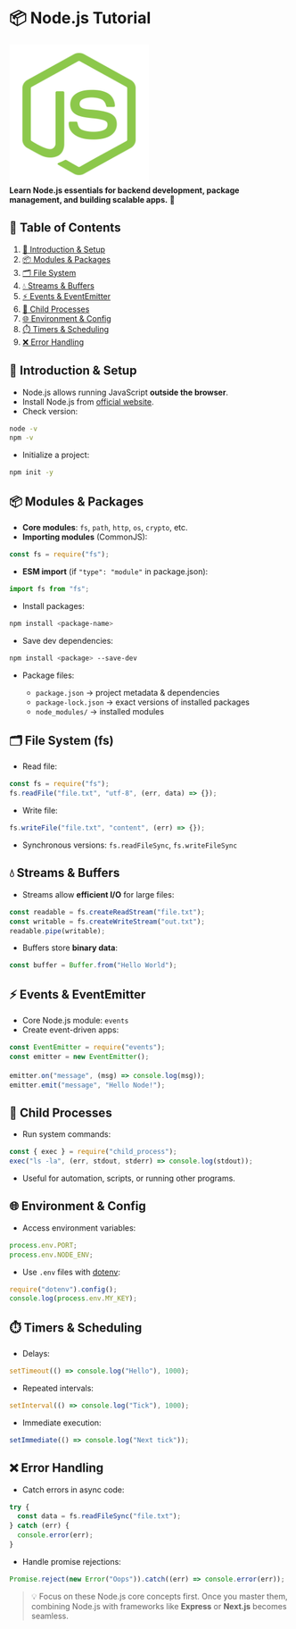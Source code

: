 # 📦 Node.js Tutorial

[<img src="../icons/nodejs.svg" width="250"/>](https://younes-alhyan.github.io/tutorials-hub/index.html?tutorial=nodejs)  
**Learn Node.js essentials for backend development, package management, and building scalable apps.** 🚀

## 📌 Table of Contents

1. [🏁 Introduction & Setup](#🏁-introduction--setup)
2. [📦 Modules & Packages](#📦-modules--packages)
3. [🗂️ File System](#🗂️-file-system)
4. [💧 Streams & Buffers](#💧-streams--buffers)
5. [⚡ Events & EventEmitter](#⚡-events--eventemitter)
6. [👶 Child Processes](#👶-child-processes)
7. [🌐 Environment & Config](#🌐-environment--config)
8. [⏱️ Timers & Scheduling](#⏱️-timers--scheduling)
9. [❌ Error Handling](#❌-error-handling)

## 🏁 Introduction & Setup

- Node.js allows running JavaScript **outside the browser**.
- Install Node.js from [official website](https://nodejs.org/).
- Check version:

```bash
node -v
npm -v
```

- Initialize a project:

```bash
npm init -y
```

## 📦 Modules & Packages

- **Core modules**: `fs`, `path`, `http`, `os`, `crypto`, etc.
- **Importing modules** (CommonJS):

```js
const fs = require("fs");
```

- **ESM import** (if `"type": "module"` in package.json):

```js
import fs from "fs";
```

- Install packages:

```bash
npm install <package-name>
```

- Save dev dependencies:

```bash
npm install <package> --save-dev
```

- Package files:

  - `package.json` → project metadata & dependencies
  - `package-lock.json` → exact versions of installed packages
  - `node_modules/` → installed modules

## 🗂️ File System (fs)

- Read file:

```js
const fs = require("fs");
fs.readFile("file.txt", "utf-8", (err, data) => {});
```

- Write file:

```js
fs.writeFile("file.txt", "content", (err) => {});
```

- Synchronous versions: `fs.readFileSync`, `fs.writeFileSync`

## 💧 Streams & Buffers

- Streams allow **efficient I/O** for large files:

```js
const readable = fs.createReadStream("file.txt");
const writable = fs.createWriteStream("out.txt");
readable.pipe(writable);
```

- Buffers store **binary data**:

```js
const buffer = Buffer.from("Hello World");
```

## ⚡ Events & EventEmitter

- Core Node.js module: `events`
- Create event-driven apps:

```js
const EventEmitter = require("events");
const emitter = new EventEmitter();

emitter.on("message", (msg) => console.log(msg));
emitter.emit("message", "Hello Node!");
```

## 👶 Child Processes

- Run system commands:

```js
const { exec } = require("child_process");
exec("ls -la", (err, stdout, stderr) => console.log(stdout));
```

- Useful for automation, scripts, or running other programs.

## 🌐 Environment & Config

- Access environment variables:

```js
process.env.PORT;
process.env.NODE_ENV;
```

- Use `.env` files with [dotenv](https://www.npmjs.com/package/dotenv):

```js
require("dotenv").config();
console.log(process.env.MY_KEY);
```

## ⏱️ Timers & Scheduling

- Delays:

```js
setTimeout(() => console.log("Hello"), 1000);
```

- Repeated intervals:

```js
setInterval(() => console.log("Tick"), 1000);
```

- Immediate execution:

```js
setImmediate(() => console.log("Next tick"));
```

## ❌ Error Handling

- Catch errors in async code:

```js
try {
  const data = fs.readFileSync("file.txt");
} catch (err) {
  console.error(err);
}
```

- Handle promise rejections:

```js
Promise.reject(new Error("Oops")).catch((err) => console.error(err));
```

> 💡 Focus on these Node.js core concepts first. Once you master them, combining Node.js with frameworks like **Express** or **Next.js** becomes seamless.
